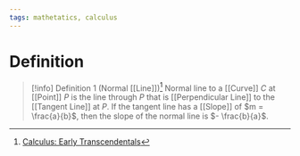 ```yaml
---
tags: mathetatics, calculus
---
```


# Definition

> [!info] Definition 1 (Normal [[Line]])[^1]
> Normal line to a [[Curve]] $C$ at [[Point]] $P$ is the line through $P$ that is [[Perpendicular Line]] to the [[Tangent Line]] at $P$.
> If the tangent line has a [[Slope]] of $m = \frac{a}{b}$, then the slope of the normal line is $- \frac{b}{a}$.

[^1]: [Calculus: Early Transcendentals](zotero://open-pdf/library/items/EEFDQ9Y5?page=207)
